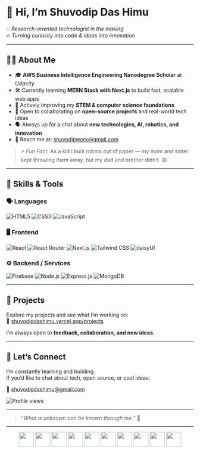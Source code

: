 # 👋 Hi, I’m **Shuvodip Das Himu**

💡 *Research-oriented technologist in the making*  
🔥 *Turning curiosity into code & ideas into innovation*  

---

## 🧑‍💻 About Me

- 🎓 **AWS Business Intelligence Engineering Nanodegree Scholar** at *Udacity*  
- 🛠️ Currently learning **MERN Stack with Next.js** to build fast, scalable web apps  
- 🌱 Actively improving my **STEM & computer science foundations**  
- 🤝 Open to collaborating on **open-source projects** and real-world tech ideas  
- 🗣️ Always up for a chat about **new technologies, AI, robotics, and innovation**  
- 📩 Reach me at: [shuvodipwork@gmail.com](mailto:shuvodipwork@gmail.com)  

> ⚡ *Fun Fact:* As a kid I built robots out of paper — my mom and sister kept throwing them away, but my dad and brother didn’t. 😄  

---

## 🚀 Skills & Tools

### 🗣️ Languages  
![HTML5](https://img.shields.io/badge/-HTML5-E34F26?style=flat-square&logo=html5&logoColor=white)
![CSS3](https://img.shields.io/badge/-CSS3-1572B6?style=flat-square&logo=css3&logoColor=white)
![JavaScript](https://img.shields.io/badge/-JavaScript-F7DF1E?style=flat-square&logo=javascript&logoColor=black)

### 🖥️ Frontend  
![React](https://img.shields.io/badge/-React-20232A?style=flat-square&logo=react&logoColor=61DAFB)
![React Router](https://img.shields.io/badge/-React%20Router-CA4245?style=flat-square&logo=react-router&logoColor=white)
![Next.js](https://img.shields.io/badge/-Next.js-000000?style=flat-square&logo=nextdotjs&logoColor=white)
![Tailwind CSS](https://img.shields.io/badge/-Tailwind_CSS-38B2AC?style=flat-square&logo=tailwind-css&logoColor=white)
![daisyUI](https://img.shields.io/badge/-daisyUI-5A0EF8?style=flat-square&logo=daisyui&logoColor=white)

### ⚙️ Backend / Services  
![Firebase](https://img.shields.io/badge/-Firebase-FFCA28?style=flat-square&logo=firebase&logoColor=black)
![Node.js](https://img.shields.io/badge/-Node.js-339933?style=flat-square&logo=nodedotjs&logoColor=white)
![Express.js](https://img.shields.io/badge/-Express.js-000000?style=flat-square&logo=express&logoColor=white)
![MongoDB](https://img.shields.io/badge/-MongoDB-4EA94B?style=flat-square&logo=mongodb&logoColor=white)

---

## 🌟 Projects

Explore my projects and see what I’m working on:  
🔗 [shuvodipdashimu.vercel.app/projects](https://shuvodipdashimu.vercel.app/projects)  

I’m always open to **feedback, collaboration, and new ideas**.

---

## 💬 Let’s Connect

I’m constantly learning and building.  
If you’d like to chat about tech, open source, or cool ideas:

📧 [shuvodipdashimu@gmail.com](mailto:shuvodipdashimu@gmail.com)

![Profile views](https://komarev.com/ghpvc/?username=ShuvodipDasHimu&color=87CEEB)

---

> “*What is unknown can be known through me.*” 🚀  

---

<!-- Optional: Icons-only grid for a sleeker look -->
<p align="center">
  <img src="https://cdn.jsdelivr.net/gh/devicons/devicon/icons/html5/html5-original.svg" height="40" />
  <img src="https://cdn.jsdelivr.net/gh/devicons/devicon/icons/css3/css3-original.svg" height="40" />
  <img src="https://cdn.jsdelivr.net/gh/devicons/devicon/icons/javascript/javascript-original.svg" height="40" />
  <img src="https://cdn.jsdelivr.net/gh/devicons/devicon/icons/react/react-original.svg" height="40" />
  <img src="https://cdn.jsdelivr.net/gh/devicons/devicon/icons/nextjs/nextjs-original.svg" height="40" />
  <img src="https://cdn.jsdelivr.net/gh/devicons/devicon/icons/tailwindcss/tailwindcss-original.svg" height="40" />
  <img src="https://cdn.jsdelivr.net/gh/devicons/devicon/icons/firebase/firebase-plain.svg" height="40" />
  <img src="https://cdn.jsdelivr.net/gh/devicons/devicon/icons/nodejs/nodejs-original.svg" height="40" />
  <img src="https://cdn.jsdelivr.net/gh/devicons/devicon/icons/express/express-original.svg" height="40" />
  <img src="https://cdn.jsdelivr.net/gh/devicons/devicon/icons/mongodb/mongodb-original.svg" height="40" />
</p>
